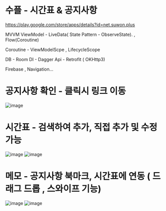 # 수플 - 시간표 & 공지사항

https://play.google.com/store/apps/details?id=net.suwon.plus


MVVM
ViewModel - LiveData( State Pattern - ObserveState). , Flow(Coroutine)

Coroutine - ViewModelScpe , LifecycleScope

DB - Room DI - Dagger Api - Retrofit ( OKHttp3)

Firebase , Navigation...


# 공지사항 확인 - 클릭시 링크 이동
![image](https://user-images.githubusercontent.com/70006717/165784804-bf3e4a0e-55c7-45a5-a6e5-5e9a4b102f99.png)


# 시간표 - 검색하여 추가, 직접 추가 및 수정가능

![image](https://user-images.githubusercontent.com/70006717/165784912-0aeab4c6-6a96-490e-990d-d3c919dd2efc.png)
![image](https://user-images.githubusercontent.com/70006717/165784959-42d0123f-4095-44fc-8210-c20c7a0dd5eb.png)



# 메모 - 공지사항 북마크, 시간표에 연동 ( 드래그 드롭  , 스와이프 기능)

![image](https://user-images.githubusercontent.com/70006717/165784997-b28a1c4f-f0a1-4ae4-a9ec-1e76cfaa8f94.png)
![image](https://user-images.githubusercontent.com/70006717/165785049-265a2ea5-8c26-4d2e-98d9-d89644dd335e.png)
